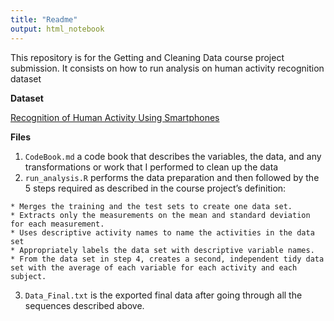 ```yaml
---
title: "Readme"
output: html_notebook
---
```


This repository is for the Getting and Cleaning Data course project submission. It consists on how to run analysis on human activity recognition dataset


**Dataset**


[Recognition of Human Activity Using Smartphones](http://archive.ics.uci.edu/ml/datasets/Human+Activity+Recognition+Using+Smartphones)  

**Files**  
  1. `CodeBook.md` a code book that describes the variables, the data, and any transformations or work that I performed to clean up the data  
  2. `run_analysis.R` performs the data preparation and then followed by the 5 steps required as described in the course project’s definition:  
  
    * Merges the training and the test sets to create one data set.  
    * Extracts only the measurements on the mean and standard deviation for each measurement.  
    * Uses descriptive activity names to name the activities in the data set  
    * Appropriately labels the data set with descriptive variable names.  
    * From the data set in step 4, creates a second, independent tidy data set with the average of each variable for each activity and each subject.  
    
  3. `Data_Final.txt` is the exported final data after going through all the sequences described above.

